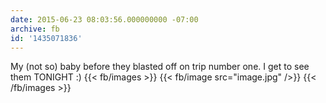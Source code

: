 ```yaml
---
date: 2015-06-23 08:03:56.000000000 -07:00
archive: fb
id: '1435071836'
---
```


My (not so) baby before they blasted off on trip number one. I get to see them TONIGHT :)
{{< fb/images >}}
{{< fb/image src="image.jpg" />}}
{{< /fb/images >}}
